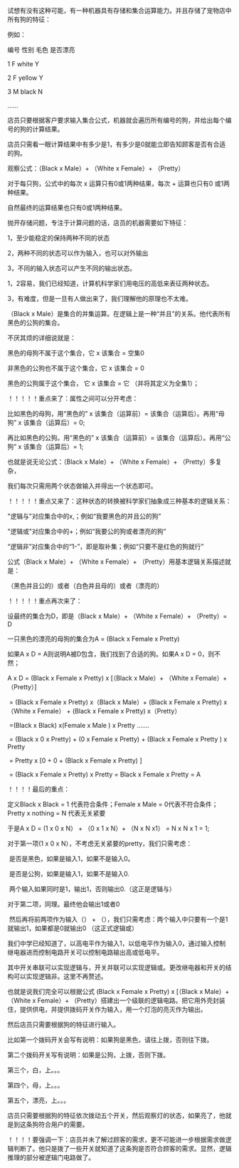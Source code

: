 试想有没有这种可能，有一种机器具有存储和集合运算能力。并且存储了宠物店中所有狗的特征：

例如：

编号 		性别			毛色             是否漂亮

1				F				white 				Y

2				F				yellow				Y

3				M			   black 				N

......

店员只要根据客户要求输入集合公式，机器就会遍历所有编号的狗，并给出每个编号的狗的计算结果。

店员只需看一眼计算结果中有多少是1，有多少是0就能立即告知顾客是否有合适的狗。

观察公式：（Black x Male）+ （White x Female）+ （Pretty）

对于每只狗，公式中的每次 x 运算只有0或1两种结果，每次 +  运算也只有0 或1两种结果。

自然最终的运算结果也只有0或1两种结果。

抛开存储问题，专注于计算问题的话，店员的机器需要如下特征：

1，至少能稳定的保持两种不同的状态

2，两种不同的状态可以作为输入，也可以对外输出

3，不同的输入状态可以产生不同的输出状态。



1，2容易，我们已经知道，计算机科学家们用电压的高低来表征两种状态。

3，有难度，但是一旦有人做出来了，我们理解他的原理也不太难。

（Black x Male）是集合的并集运算。在逻辑上是一种“并且”的关系。他代表所有黑色的公狗的集合。

不厌其烦的详细说就是：

黑色的母狗不属于这个集合，它 x 该集合 = 空集0

非黑色的公狗也不属于这个集合，它 x 该集合 = 0

黑色的公狗属于这个集合， 它 x 该集合 = 它 （并将其定义为全集1）；

！！！！！重点来了：属性之间可以分开考虑：

比如黑色的母狗，用“黑色的” x 该集合（运算前）= 该集合（运算后）。再用“母狗” x   该集合（运算后）= 0;

再比如黑色的公狗。用“黑色的” x 该集合（运算前）= 该集合（运算后）。再用“公狗” x   该集合（运算后）= 1;

也就是说无论公式：（Black x Male）+ （White x Female）+ （Pretty）多复杂，

我们每次只需用两个状态做输入并得出一个状态即可。

！！！！！重点又来了：这种状态的转换被科学家们抽象成三种基本的逻辑关系：

"逻辑与"对应集合中的x,；例如“我要黑色的并且公的狗”

"逻辑或"对应集合中的+；例如“我要公的狗或者漂亮的狗”

“逻辑非”对应集合中的“1-”，即是取补集；例如“只要不是红色的狗就行”

公式（Black x Male）+ （White x Female）+ （Pretty）用基本逻辑关系描述就是：

（黑色并且公的）或者（白色并且母的）或者（漂亮的）

！！！！！重点再次来了：

设最终的集合为D，即是（Black x Male）+ （White x Female）+ （Pretty）= D

一只黑色的漂亮的母狗的集合为A = (Black x Female x Pretty)

如果A x D = A则说明A被D包含，我们找到了合适的狗。如果A x D = 0，则不然；

A x D = (Black x Female x Pretty) x [（Black x Male）+ （White x Female）+ （Pretty）]

​          = (Black x Female x Pretty) x（Black x Male）+ (Black x Female x Pretty) x（White x Female） +  (Black x Female x Pretty) x（Pretty）

​		  =(Black x Black) x(Female  x Male ) x Pretty  .......

​		  = (Black x 0 x Pretty)  + (0 x Female  x Pretty) + (Black x Female x Pretty  )  x Pretty  

​		 = Pretty x [0 + 0 + (Black x Female x Pretty)  ]

​		 = (Black x Female x Pretty) x Pretty  = Black x Female x Pretty = A



！！！！最后的重点：

定义Black x Black = 1 代表符合条件；Female  x Male = 0代表不符合条件；Pretty  x nothing = N 代表无关紧要

于是A x  D = (1 x 0 x N） + （0 x 1 x N）+ （N x N x1） = N x N x 1 = 1;

对于第一项(1 x 0 x N），不考虑无关紧要的pretty，我们只需考虑：

​			是否是黑色，如果是输入1，如果不是输入0。

​			是否是公狗，如果是输入1，如果不是输入0.

​	        两个输入如果同时是1，输出1，否则输出0.（这正是逻辑与）

对于第二项，同理。最终他会输出1或者0

​			然后再将前两项作为输入（） + （），我们只需考虑：两个输入中只要有一个是1就输出1，如果都是0就输出0 （这正式逻辑或）

我们中学已经知道了，以高电平作为输入1，以低电平作为输入0，通过输入控制继电器进而控制电路开关可以控制电路输出高或低电平。

其中开关串联可以实现逻辑与，开关并联可以实现逻辑或。更改继电器和开关的结构可以实现逻辑非。这里不再赘述。

也就是说我们完全可以根据公式 (Black x Female x Pretty) x [（Black x Male）+ （White x Female）+ （Pretty）搭建出一个级联的逻辑电路。把它用外壳封装住，提供供电，并提供拨码开关作为输入，用一个灯泡的亮灭作为输出。

然后店员只需要根据狗的特征进行输入。

比如第一个拨码开关会写有说明：如果狗是黑色，请往上拨，否则往下拨。

第二个拨码开关写有说明：如果是公狗，上拨，否则下拨。

第三个，白，上。。。

第四个，母，上。。。

第五个，漂亮，上。。。

店员只需要根据狗的特征依次拨动五个开关，然后观察灯的状态，如果亮了，他就是到这条狗符合用户的需要。

！！！！要强调一下：店员并未了解过顾客的需求，更不可能进一步根据需求做逻辑判断了。他只是拨了一些开关就知道了这条狗是否符合顾客的需求。显然，逻辑推理的部分被逻辑门电路做了。

